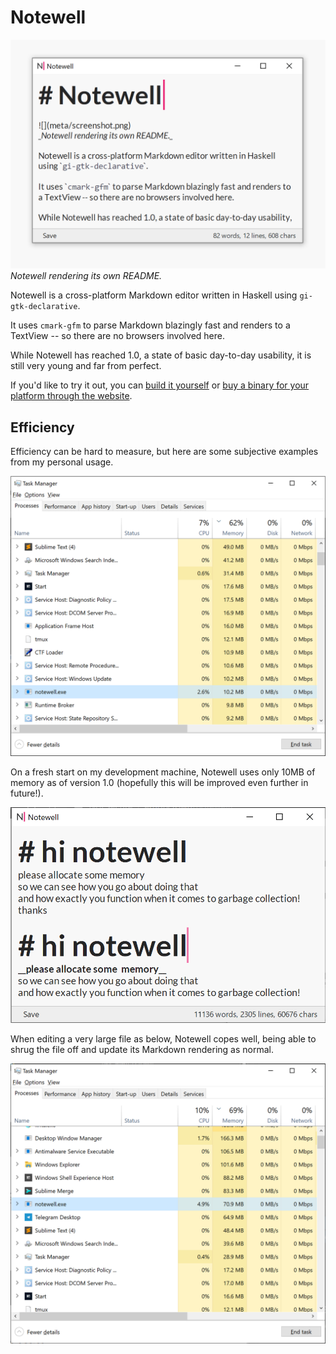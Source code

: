 # Notewell 

![](meta/screenshot.png)
_Notewell rendering its own README._

Notewell is a cross-platform Markdown editor written in Haskell using `gi-gtk-declarative`.

It uses `cmark-gfm` to parse Markdown blazingly fast and renders to a TextView -- so there are no browsers involved here.

While Notewell has reached 1.0, a state of basic day-to-day usability, it is still very young and far from perfect. 

If you'd like to try it out, you can [build it yourself](https://github.com/ix/notewell/wiki/Build-instructions) or [buy a binary for your platform through the website](http://empty.town/notewell/). 

## Efficiency

Efficiency can be hard to measure, but here are some subjective examples from my personal usage.

![](meta/startup.png)

On a fresh start on my development machine, Notewell uses only 10MB of memory as of version 1.0 (hopefully this will be improved even further in future!).

![](meta/large.png)

When editing a very large file as below, Notewell copes well, being able to shrug the file off and update its Markdown rendering as normal.

![](meta/largeusage.png)